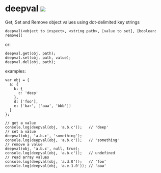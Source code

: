 # deepval [![](https://travis-ci.org/diffsky/deepval.svg)](https://travis-ci.org/diffsky/deepval)

Get, Set and Remove object values using dot-delimited key strings

```
deepval(<object to inspect>, <string path>, [value to set], [boolean: remove])
```

or:
```
deepval.get(obj, path);
deepval.set(obj, path, value);
deepval.del(obj, path);
```

examples:
```
var obj = {
  a: {
    b: {
      c: 'deep'
    },
    d: ['foo'],
    e: ['bar', ['aaa', 'bbb']]
  }
};

// get a value
console.log(deepval(obj, 'a.b.c'));   // 'deep'
// set a value
deepval(obj, 'a.b.c', 'something');
console.log(deepval(obj, 'a.b.c'));   // 'something'
// remove a value
deepval(obj, 'a.b.c', null, true);
console.log(deepval(obj, 'a.b.c'));   // undefined
// read array values
console.log(deepval(obj, 'a.d.0'));   // 'foo'
console.log(deepval(obj, 'a.e.1.0')); // 'aaa'
```
